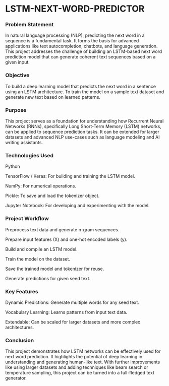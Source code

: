 # LSTM-NEXT-WORD-PREDICTOR

### Problem Statement
In natural language processing (NLP), predicting the next word in a sequence is a fundamental task. It forms the basis for advanced applications like text autocompletion, chatbots, and language generation. This project addresses the challenge of building an LSTM-based next word prediction model that can generate coherent text sequences based on a given input.

### Objective
To build a deep learning model that predicts the next word in a sentence using an LSTM architecture.
To train the model on a sample text dataset and generate new text based on learned patterns.

### Purpose
This project serves as a foundation for understanding how Recurrent Neural Networks (RNNs), specifically Long Short-Term Memory (LSTM) networks, can be applied to sequence prediction tasks. It can be extended for larger datasets and advanced NLP use-cases such as language modeling and AI writing assistants.

### Technologies Used
Python 

TensorFlow / Keras: For building and training the LSTM model.

NumPy: For numerical operations.

Pickle: To save and load the tokenizer object.

Jupyter Notebook: For developing and experimenting with the model.

### Project Workflow
Preprocess text data and generate n-gram sequences.

Prepare input features (X) and one-hot encoded labels (y).

Build and compile an LSTM model.

Train the model on the dataset.

Save the trained model and tokenizer for reuse.

Generate predictions for given seed text.

### Key Features
Dynamic Predictions: Generate multiple words for any seed text.

Vocabulary Learning: Learns patterns from input text data.

Extendable: Can be scaled for larger datasets and more complex architectures.

### Conclusion
This project demonstrates how LSTM networks can be effectively used for next word prediction. It highlights the potential of deep learning in understanding and generating human-like text. With further improvements like using larger datasets and adding techniques like beam search or temperature sampling, this project can be turned into a full-fledged text generator.
